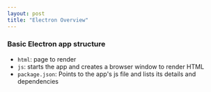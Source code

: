 ```yaml
---
layout: post
title: "Electron Overview"
---
```

### Basic Electron app structure
- `html`: page to render
- `js`: starts the app and creates a browser window to render HTML
- `package.json`: Points to the app's js file and lists its details and dependencies
